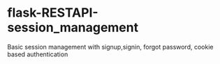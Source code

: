 # flask-RESTAPI-session_management
Basic session management with signup,signin, forgot password, cookie based authentication
